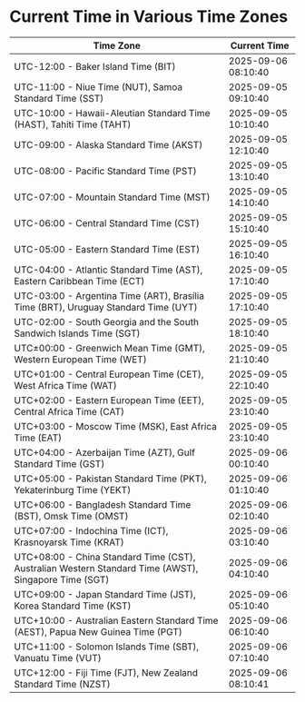 # Current Time in Various Time Zones

| Time Zone | Current Time |
|-----------|--------------|
| UTC-12:00 - Baker Island Time (BIT) | 2025-09-06 08:10:40 |
| UTC-11:00 - Niue Time (NUT), Samoa Standard Time (SST) | 2025-09-05 09:10:40 |
| UTC-10:00 - Hawaii-Aleutian Standard Time (HAST), Tahiti Time (TAHT) | 2025-09-05 10:10:40 |
| UTC-09:00 - Alaska Standard Time (AKST) | 2025-09-05 12:10:40 |
| UTC-08:00 - Pacific Standard Time (PST) | 2025-09-05 13:10:40 |
| UTC-07:00 - Mountain Standard Time (MST) | 2025-09-05 14:10:40 |
| UTC-06:00 - Central Standard Time (CST) | 2025-09-05 15:10:40 |
| UTC-05:00 - Eastern Standard Time (EST) | 2025-09-05 16:10:40 |
| UTC-04:00 - Atlantic Standard Time (AST), Eastern Caribbean Time (ECT) | 2025-09-05 17:10:40 |
| UTC-03:00 - Argentina Time (ART), Brasília Time (BRT), Uruguay Standard Time (UYT) | 2025-09-05 17:10:40 |
| UTC-02:00 - South Georgia and the South Sandwich Islands Time (SGT) | 2025-09-05 18:10:40 |
| UTC±00:00 - Greenwich Mean Time (GMT), Western European Time (WET) | 2025-09-05 21:10:40 |
| UTC+01:00 - Central European Time (CET), West Africa Time (WAT) | 2025-09-05 22:10:40 |
| UTC+02:00 - Eastern European Time (EET), Central Africa Time (CAT) | 2025-09-05 23:10:40 |
| UTC+03:00 - Moscow Time (MSK), East Africa Time (EAT) | 2025-09-05 23:10:40 |
| UTC+04:00 - Azerbaijan Time (AZT), Gulf Standard Time (GST) | 2025-09-06 00:10:40 |
| UTC+05:00 - Pakistan Standard Time (PKT), Yekaterinburg Time (YEKT) | 2025-09-06 01:10:40 |
| UTC+06:00 - Bangladesh Standard Time (BST), Omsk Time (OMST) | 2025-09-06 02:10:40 |
| UTC+07:00 - Indochina Time (ICT), Krasnoyarsk Time (KRAT) | 2025-09-06 03:10:40 |
| UTC+08:00 - China Standard Time (CST), Australian Western Standard Time (AWST), Singapore Time (SGT) | 2025-09-06 04:10:40 |
| UTC+09:00 - Japan Standard Time (JST), Korea Standard Time (KST) | 2025-09-06 05:10:40 |
| UTC+10:00 - Australian Eastern Standard Time (AEST), Papua New Guinea Time (PGT) | 2025-09-06 06:10:40 |
| UTC+11:00 - Solomon Islands Time (SBT), Vanuatu Time (VUT) | 2025-09-06 07:10:40 |
| UTC+12:00 - Fiji Time (FJT), New Zealand Standard Time (NZST) | 2025-09-06 08:10:41 |
